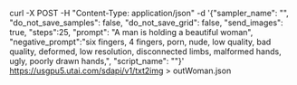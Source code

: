 
curl -X POST -H "Content-Type: application/json" -d '{"sampler_name": "", "do_not_save_samples": false, "do_not_save_grid": false, "send_images": true, "steps":25, "prompt": "A man is holding a beautiful woman", "negative_prompt":"six fingers, 4 fingers, porn, nude, low quality, bad quality, deformed, low resolution, disconnected limbs, malformed hands, ugly, poorly drawn hands,", "script_name": ""}' https://usgpu5.utai.com/sdapi/v1/txt2img > outWoman.json